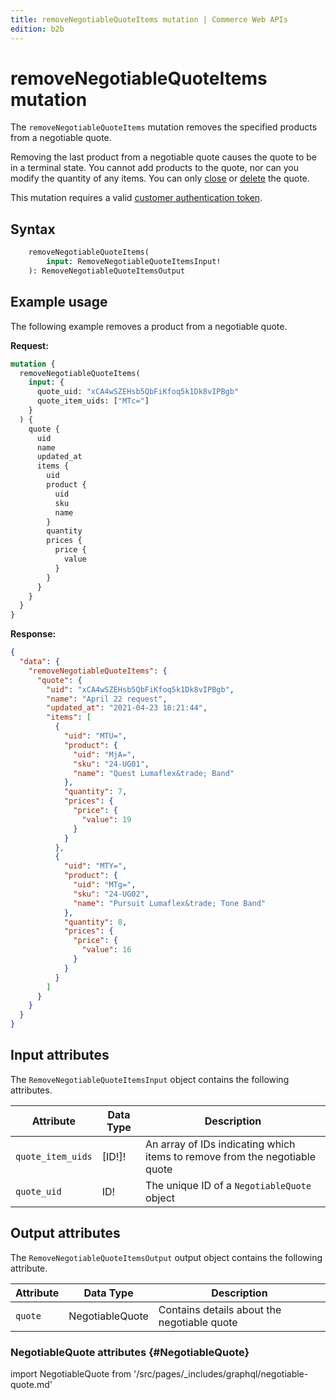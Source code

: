 ```yaml
---
title: removeNegotiableQuoteItems mutation | Commerce Web APIs
edition: b2b
---
```


# removeNegotiableQuoteItems mutation

The `removeNegotiableQuoteItems` mutation removes the specified products from a negotiable quote.

<InlineAlert variant="info" slots="text" />

Removing the last product from a negotiable quote causes the quote to be in a terminal state. You cannot add products to the quote, nor can you modify the quantity of any items. You can only [close](close.md) or [delete](delete.md) the quote.

This mutation requires a valid [customer authentication token](../../../customer/mutations/generate-token.md).

## Syntax

```graphql
    removeNegotiableQuoteItems(
        input: RemoveNegotiableQuoteItemsInput!
    ): RemoveNegotiableQuoteItemsOutput
```

## Example usage

The following example removes a product from a negotiable quote.

**Request:**

```graphql
mutation {
  removeNegotiableQuoteItems(
    input: {
      quote_uid: "xCA4wSZEHsb5QbFiKfoq5k1Dk8vIPBgb"
      quote_item_uids: ["MTc="]
    }
  ) {
    quote {
      uid
      name
      updated_at
      items {
        uid
        product {
          uid
          sku
          name
        }
        quantity
        prices {
          price {
            value
          }
        }
      }
    }
  }
}
```

**Response:**

```json
{
  "data": {
    "removeNegotiableQuoteItems": {
      "quote": {
        "uid": "xCA4wSZEHsb5QbFiKfoq5k1Dk8vIPBgb",
        "name": "April 22 request",
        "updated_at": "2021-04-23 18:21:44",
        "items": [
          {
            "uid": "MTU=",
            "product": {
              "uid": "MjA=",
              "sku": "24-UG01",
              "name": "Quest Lumaflex&trade; Band"
            },
            "quantity": 7,
            "prices": {
              "price": {
                "value": 19
              }
            }
          },
          {
            "uid": "MTY=",
            "product": {
              "uid": "MTg=",
              "sku": "24-UG02",
              "name": "Pursuit Lumaflex&trade; Tone Band"
            },
            "quantity": 8,
            "prices": {
              "price": {
                "value": 16
              }
            }
          }
        ]
      }
    }
  }
}
```

## Input attributes

The `RemoveNegotiableQuoteItemsInput` object contains the following attributes.

Attribute | Data Type | Description
--- | --- | ---
`quote_item_uids` | [ID!]! | An array of IDs indicating which items to remove from the negotiable quote
`quote_uid` | ID! | The unique ID of a `NegotiableQuote` object

## Output attributes

The `RemoveNegotiableQuoteItemsOutput` output object contains the following attribute.

Attribute | Data Type | Description
--- | --- | ---
`quote` | NegotiableQuote | Contains details about the negotiable quote

### NegotiableQuote attributes {#NegotiableQuote}

import NegotiableQuote from '/src/pages/_includes/graphql/negotiable-quote.md'

<NegotiableQuote />

